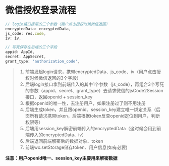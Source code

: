 # 微信授权登录流程

```js
// login接口携带的三个参数（用户点击授权时候微信返回）
encryptedData: encryptedData,
js_code: res.code,
iv: iv,

// 写死保存在后端的三个字段
appid: AppId,
secret: AppSecret,
grant_type: 'authorization_code',
```

>1. 前端发起login请求，携带encryptedData、js_code、iv（用户点击授权时候微信返回的3个字段）
>2. 后端login接口拿到前端传入的其中1个参数（js_code），再组合3个写死的参数（appid、secret、grant_type）去请求微信的jsCode2Session接口，返回openid + session_key
>3. 根据openid的唯一性，去注册用户，如果注册过了则不用注册
>4. 后端生成token，并且跟openid、session_key建立唯一绑定关系（后面所有请求携带token，后端根据token反查openid定位到用户，判断权限等）
>5. 后端用session_key解密前端传入的encryptedData（这时候会用到前端传入的encryptedData、iv）
>6. 后端返回前端解密后的数据对象、token
>7. 前端wx.setStorage储存token、用户信息(如有必要)


**注意：用户openid唯一、session_key主要用来解密数据**